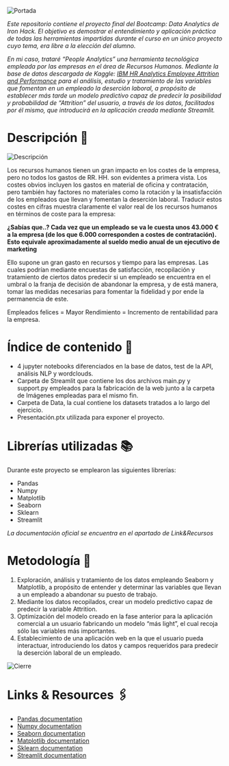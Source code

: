![Portada](https://user-images.githubusercontent.com/64830147/127585338-c8ddf32f-c881-4122-8f15-c472604c2a22.png)

*Este repositorio contiene el proyecto final del Bootcamp: Data Analytics de Iron Hack. 
El objetivo es demostrar el entendimiento y aplicación práctica de todas las herramientas impartidas durante el curso en un único proyecto cuyo tema, era libre a la elección del alumno.*

*En mi caso, trataré “People Analytics” una herramienta tecnológica empleada por las empresas en el área de Recursos Humanos. Mediante la base de datos descargada de Kaggle: [IBM HR Analytics Employee Attrition and Performance]( https://www.kaggle.com/pavansubhasht/ibm-hr-analytics-attrition-dataset) para el análisis, estudio y tratamiento de las variables que fomentan en un empleado la deserción laboral, a propósito de establecer más tarde un modelo predictivo capaz de predecir la posibilidad y probabilidad de “Attrition” del usuario, a través de los datos, facilitados por él mismo, que introducirá en la aplicación creada mediante Streamlit.*


# Descripción 🧐
![Descripción](https://user-images.githubusercontent.com/64830147/127585841-eaf1659e-a560-4e33-9960-e404732f4a7b.png)

Los recursos humanos tienen un gran impacto en los costes de la empresa, pero no todos los gastos de RR. HH. son evidentes a primera vista. Los costes obvios incluyen los gastos en material de oficina y contratación, pero también hay factores no materiales como la rotación y la insatisfacción de los empleados que llevan y fomentan la deserción laboral. Traducir estos costes en cifras muestra claramente el valor real de los recursos humanos en términos de coste para la empresa:

**¿Sabías que..? Cada vez que un empleado se va le cuesta unos 43.000 € a la empresa (de los que 6.000 corresponden a costes de contratación). Esto equivale aproximadamente al sueldo medio anual de un ejecutivo de marketing**

Ello supone un gran gasto en recursos y tiempo para las empresas. Las cuales podrían mediante encuestas de satisfacción, recopilación y tratamiento de ciertos datos predecir si un empleado se encuentra en el umbral o la franja de decisión de abandonar la empresa, y de está manera, tomar las medidas necesarias para fomentar la fidelidad y por ende la permanencia de este. 

Empleados felices = Mayor Rendimiento = Incremento de rentabilidad para la empresa.


# Índice de contenido 📎
-	4 jupyter notebooks diferenciados en la base de datos, test de la API, análisis NLP y wordclouds.
-	Carpeta de Streamlit que contiene los dos archivos main.py y support.py empleados para la fabricación de la web junto a la carpeta de Imágenes empleadas para el mismo fin.
-	Carpeta de Data, la cual contiene los datasets tratados a lo largo del ejercicio.
-	Presentación.ptx utilizada para exponer el proyecto.


# Librerías utilizadas 📚
Durante este proyecto se emplearon las siguientes librerías:
-	Pandas
-	Numpy
-	Matplotlib
-	Seaborn
-	Sklearn
-	Streamlit

*La documentación oficial se encuentra en el apartado de Link&Recursos*


# Metodología 🔎
1.	Exploración, análisis y tratamiento de los datos empleando Seaborn y Matplotlib, a propósito de entender y determinar las variables que llevan a un empleado a abandonar su puesto de trabajo. 
2.	Mediante los datos recopilados, crear un modelo predictivo capaz de predecir la variable Attrition.
3.	Optimización del modelo creado en la fase anterior para la aplicación comercial a un usuario fabricando un modelo “más light”, el cual recoja sólo las variables más importantes.
4.	Establecimiento de una aplicación web en la que el usuario pueda interactuar, introduciendo los datos y campos requeridos para predecir la deserción laboral de un empleado.

![Cierre](https://user-images.githubusercontent.com/64830147/127585506-d583c59e-f381-479b-a072-1e8d1c30f2aa.png)


# Links & Resources  🖇️
- [Pandas documentation](https://pandas.pydata.org)
- [Numpy documentation](https://docs.python.org/3/library/re.html)
- [Seaborn documentation](https://www.nltk.org)
- [Matplotlib documentation](https://matplotlib.org/stable/contents.html)
- [Sklearn documentation](https://scikit-learn.org/stable/ )
- [Streamlit documentation](https://docs.streamlit.io/en/stable/)
